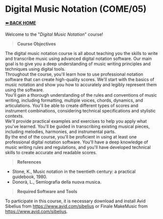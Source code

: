 # **Digital Music Notation (COME/05)**  

[**⬅️ BACK HOME**](/HOME.md)  

Welcome to the "*Digital Music Notation*" course!  

> **Course Objectives**  

The digital music notation course is all about teaching you the skills to write and transcribe music using advanced digital notation software. Our main goal is to give you a deep understanding of music writing principles and techniques using digital tools.  
Throughout the course, you'll learn how to use professional notation software that can create high-quality scores. We'll start with the basics of music notation and show you how to accurately and legibly represent them using the software.  
You'll gain a thorough understanding of the rules and conventions of music writing, including formatting, multiple voices, chords, dynamics, and articulations. You'll be able to create different types of scores and instrument combinations, considering technical specifications and stylistic contexts.  
We'll provide practical examples and exercises to help you apply what you've learned. You'll be guided in transcribing existing musical pieces, including melodies, harmonies, and instrumental parts.  
By the end of the course, you'll be proficient in using at least one professional digital notation software. You'll have a deep knowledge of music writing rules and regulations, and you'll have developed technical skills to create accurate and readable scores.  


> **References**  
- Stone, K., Music notation in the twentieth century: a practical guidebook, 1980.
- Donorà, L., Semiografia della nuova musica.


> **Required Software and Tools**  

To participate in this course, it is necessary download and install Avid Sibelius from https://www.avid.com/sibelius or Finale MakeMusic from https://www.avid.com/sibelius.  













